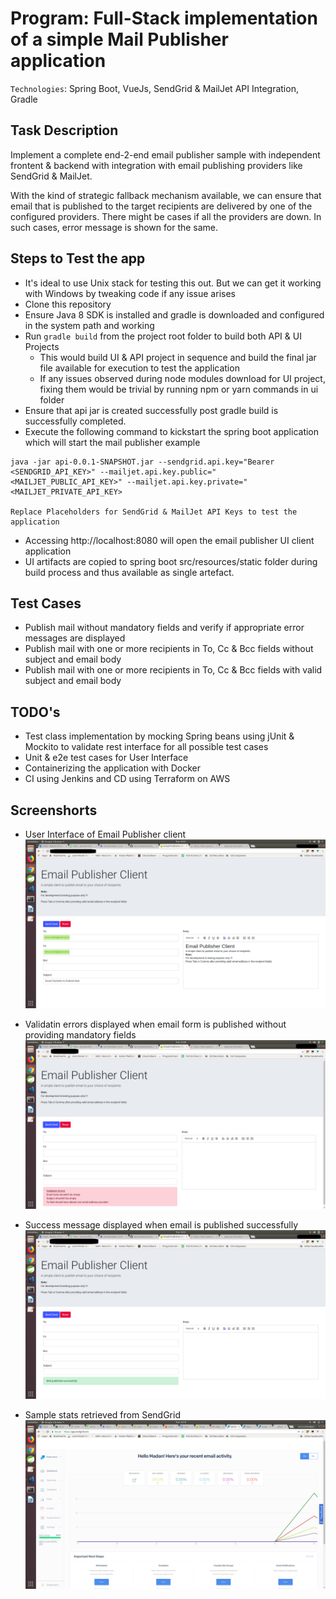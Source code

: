 # Program: Full-Stack implementation of a simple Mail Publisher application 

`Technologies`: Spring Boot, VueJs, SendGrid & MailJet API Integration, Gradle

## Task Description

Implement a complete end-2-end email publisher sample with independent frontent & backend with integration with email publishing providers like SendGrid & MailJet.

With the kind of strategic fallback mechanism available, we can ensure that email that is published to the target recipients are delivered by one of the configured providers. There might be cases if all the providers are down. In such cases, error message is shown for the same.

## Steps to Test the app

* It's ideal to use Unix stack for testing this out. But we can get it working with Windows by tweaking code if any issue arises 
* Clone this repository
* Ensure Java 8 SDK is installed and gradle is downloaded and configured in the system path and working
* Run `gradle build` from the project root folder to build both API & UI Projects
    * This would build UI & API project in sequence and build the final jar file available for execution to test the application 
    * If any issues observed during node modules download for UI project, fixing them would be trivial by running npm or yarn commands in ui folder
* Ensure that api jar is created successfully post gradle build is successfully completed.
* Execute the following command to kickstart the spring boot application which will start the mail publisher example
```
java -jar api-0.0.1-SNAPSHOT.jar --sendgrid.api.key="Bearer <SENDGRID_API_KEY>" --mailjet.api.key.public="<MAILJET_PUBLIC_API_KEY>" --mailjet.api.key.private="<MAILJET_PRIVATE_API_KEY>

Replace Placeholders for SendGrid & MailJet API Keys to test the application
```

* Accessing http://localhost:8080 will open the email publisher UI client application
* UI artifacts are copied to spring boot src/resources/static folder during build process and thus available as single artefact.

## Test Cases
* Publish mail without mandatory fields and verify if appropriate error messages are displayed
* Publish mail with one or more recipients in To, Cc & Bcc fields without subject and email body
* Publish mail with one or more recipients in To, Cc & Bcc fields with valid subject and email body

## TODO's
* Test class implementation by mocking Spring beans using jUnit & Mockito to validate rest interface for all possible test cases
* Unit & e2e test cases for User Interface
* Containerizing the application with Docker
* CI using Jenkins and CD using Terraform on AWS

## Screenshorts

* User Interface of Email Publisher client
![](/assets/ui.png)

* Validatin errors displayed when email form is published without providing mandatory fields
![](/assets/validation-failure.png)

* Success message displayed when email is published successfully
![](/assets/success.png)

* Sample stats retrieved from SendGrid
![](/assets/sendgrid-stats.png)